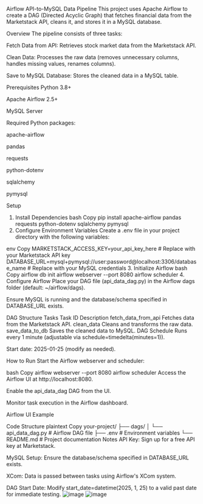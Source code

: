 Airflow API-to-MySQL Data Pipeline
This project uses Apache Airflow to create a DAG (Directed Acyclic Graph) that fetches financial data from the Marketstack API, cleans it, and stores it in a MySQL database.

Overview
The pipeline consists of three tasks:

Fetch Data from API: Retrieves stock market data from the Marketstack API.

Clean Data: Processes the raw data (removes unnecessary columns, handles missing values, renames columns).

Save to MySQL Database: Stores the cleaned data in a MySQL table.

Prerequisites
Python 3.8+

Apache Airflow 2.5+

MySQL Server

Required Python packages:

apache-airflow

pandas

requests

python-dotenv

sqlalchemy

pymysql

Setup
1. Install Dependencies
bash
Copy
pip install apache-airflow pandas requests python-dotenv sqlalchemy pymysql
2. Configure Environment Variables
Create a .env file in your project directory with the following variables:

env
Copy
MARKETSTACK_ACCESS_KEY=your_api_key_here  # Replace with your Marketstack API key
DATABASE_URL=mysql+pymysql://user:password@localhost:3306/database_name  # Replace with your MySQL credentials
3. Initialize Airflow
bash
Copy
airflow db init
airflow webserver --port 8080
airflow scheduler
4. Configure Airflow
Place your DAG file (api_data_dag.py) in the Airflow dags folder (default: ~/airflow/dags).

Ensure MySQL is running and the database/schema specified in DATABASE_URL exists.

DAG Structure
Tasks
Task ID	Description
fetch_data_from_api	Fetches data from the Marketstack API.
clean_data	Cleans and transforms the raw data.
save_data_to_db	Saves the cleaned data to MySQL.
DAG Schedule
Runs every 1 minute (adjustable via schedule=timedelta(minutes=1)).

Start date: 2025-01-25 (modify as needed).

How to Run
Start the Airflow webserver and scheduler:

bash
Copy
airflow webserver --port 8080
airflow scheduler
Access the Airflow UI at http://localhost:8080.

Enable the api_data_dag DAG from the UI.

Monitor task execution in the Airflow dashboard.

Airflow UI Example

Code Structure
plaintext
Copy
your-project/
├── dags/
│   └── api_data_dag.py     # Airflow DAG file
├── .env                    # Environment variables
└── README.md               # Project documentation
Notes
API Key: Sign up for a free API key at Marketstack.

MySQL Setup: Ensure the database/schema specified in DATABASE_URL exists.

XCom: Data is passed between tasks using Airflow's XCom system.

DAG Start Date: Modify start_date=datetime(2025, 1, 25) to a valid past date for immediate testing.
![image](https://github.com/user-attachments/assets/88841d23-5589-4a97-aba0-7d2d50d63c66)
![image](https://github.com/user-attachments/assets/ec9335fe-37d7-443b-943e-76231b6ec946)


